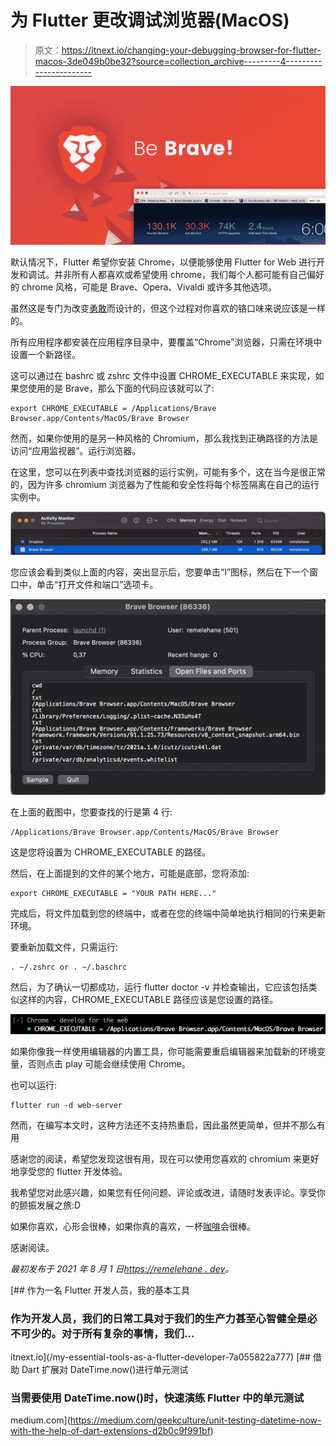 # 为 Flutter 更改调试浏览器(MacOS)

> 原文：<https://itnext.io/changing-your-debugging-browser-for-flutter-macos-3de049b0be32?source=collection_archive---------4----------------------->

![](img/95f0d061c5bab97c916eb481292197ce.png)

默认情况下，Flutter 希望你安装 Chrome，以便能够使用 Flutter for Web 进行开发和调试。并非所有人都喜欢或希望使用 chrome，我们每个人都可能有自己偏好的 chrome 风格，可能是 Brave、Opera、Vivaldi 或许多其他选项。

虽然这是专门为改变[勇敢](https://brave.com/)而设计的，但这个过程对你喜欢的铬口味来说应该是一样的。

所有应用程序都安装在应用程序目录中，要覆盖“Chrome”浏览器，只需在环境中设置一个新路径。

这可以通过在 bashrc 或 zshrc 文件中设置 CHROME_EXECUTABLE 来实现，如果您使用的是 Brave，那么下面的代码应该就可以了:

```
export CHROME_EXECUTABLE = /Applications/Brave Browser.app/Contents/MacOS/Brave Browser
```

然而，如果你使用的是另一种风格的 Chromium，那么我找到正确路径的方法是访问“应用监视器”。运行浏览器。

在这里，您可以在列表中查找浏览器的运行实例，可能有多个，这在当今是很正常的，因为许多 chromium 浏览器为了性能和安全性将每个标签隔离在自己的运行实例中。

![](img/9d45d865fa3a6f4f24a449fb3570909b.png)

您应该会看到类似上面的内容，突出显示后，您要单击“I”图标，然后在下一个窗口中，单击“打开文件和端口”选项卡。

![](img/2e41ec1e638dd8a22289097dc701ac9f.png)

在上面的截图中，您要查找的行是第 4 行:

```
/Applications/Brave Browser.app/Contents/MacOS/Brave Browser
```

这是您将设置为 CHROME_EXECUTABLE 的路径。

然后，在上面提到的文件的某个地方，可能是底部，您将添加:

```
export CHROME_EXECUTABLE = "YOUR PATH HERE..."
```

完成后，将文件加载到您的终端中，或者在您的终端中简单地执行相同的行来更新环境。

要重新加载文件，只需运行:

```
. ~/.zshrc or . ~/.baschrc
```

然后，为了确认一切都成功，运行 flutter doctor -v 并检查输出，它应该包括类似这样的内容，CHROME_EXECUTABLE 路径应该是您设置的路径。

![](img/cbeedc2923073543bcdb7638ed7b7ba9.png)

如果你像我一样使用编辑器的内置工具，你可能需要重启编辑器来加载新的环境变量，否则点击 play 可能会继续使用 Chrome。

也可以运行:

```
flutter run -d web-server
```

然而，在编写本文时，这种方法还不支持热重启，因此虽然更简单，但并不那么有用

感谢您的阅读，希望您发现这很有用，现在可以使用您喜欢的 chromium 来更好地享受您的 flutter 开发体验。

我希望您对此感兴趣，如果您有任何问题、评论或改进，请随时发表评论。享受你的颤振发展之旅:D

如果你喜欢，心形会很棒，如果你真的喜欢，一杯[咖啡](https://www.buymeacoffee.com/remelehane)会很棒。

感谢阅读。

*最初发布于 2021 年 8 月 1 日*[*https://remelehane . dev*](https://remelehane.dev/posts/changing-your-debugging-browser-for-flutter-macos/)*。*

[](/my-essential-tools-as-a-flutter-developer-7a055822a777) [## 作为一名 Flutter 开发人员，我的基本工具

### 作为开发人员，我们的日常工具对于我们的生产力甚至心智健全是必不可少的。对于所有复杂的事情，我们…

itnext.io](/my-essential-tools-as-a-flutter-developer-7a055822a777) [](https://medium.com/geekculture/unit-testing-datetime-now-with-the-help-of-dart-extensions-d2b0c9f991bf) [## 借助 Dart 扩展对 DateTime.now()进行单元测试

### 当需要使用 DateTime.now()时，快速演练 Flutter 中的单元测试

medium.com](https://medium.com/geekculture/unit-testing-datetime-now-with-the-help-of-dart-extensions-d2b0c9f991bf)